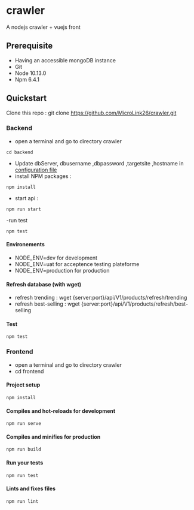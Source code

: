 # crawler

A nodejs crawler + vuejs front

## Prerequisite

- Having an accessible mongoDB instance
- Git
- Node 10.13.0
- Npm 6.4.1

## Quickstart

Clone this repo : git clone https://github.com/MicroLink26/crawler.git

### Backend

- open a terminal and go to directory crawler
```
cd backend
```
- Update   dbServer, dbusername ,dbpassword ,targetsite ,hostname  in [configuration file](backend/config/config.js)
- install NPM packages : 
```
npm install
```
- start api : 
```
npm run start
```
-run test
```
npm test
```

#### Environements

- NODE_ENV=dev for development
- NODE_ENV=uat for acceptence testing plateforme
- NODE_ENV=production for production

#### Refresh database (with wget)

- refresh trending : wget {server:port}/api/V1/products/refresh/trending
- refresh best-selling : wget {server:port}/api/V1/products/refresh/best-selling

#### Test
```
npm test
```

### Frontend

- open a terminal and go to directory crawler
- cd frontend

#### Project setup
```
npm install
```

#### Compiles and hot-reloads for development
```
npm run serve
```

#### Compiles and minifies for production
```
npm run build
```

#### Run your tests
```
npm run test
```

#### Lints and fixes files
```
npm run lint
```